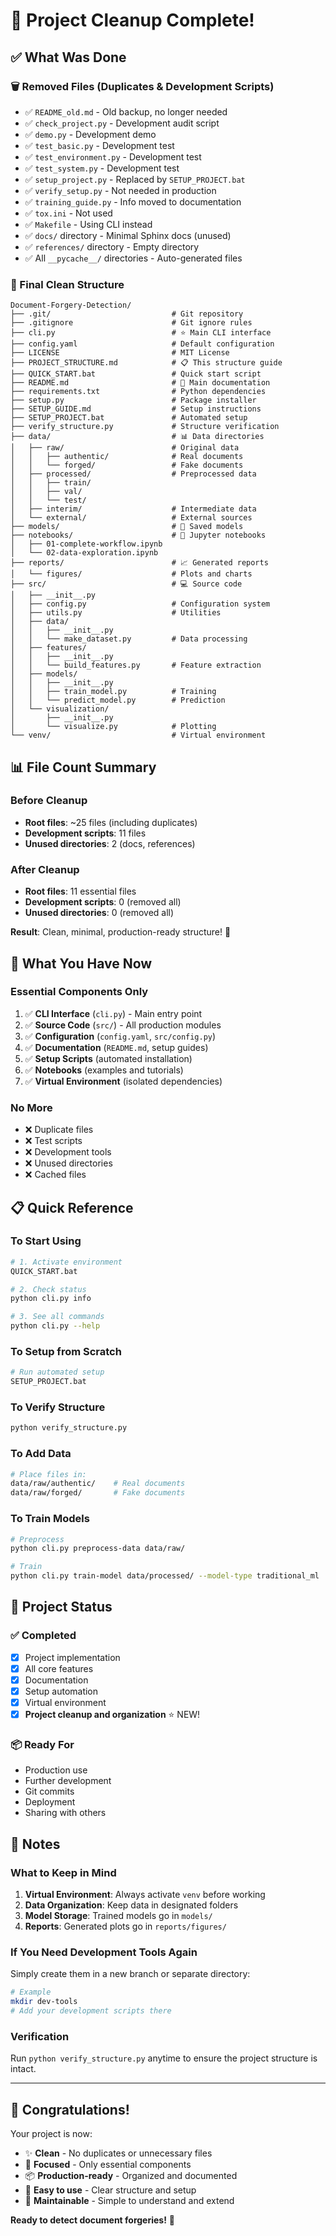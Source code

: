 # 🎉 Project Cleanup Complete!

## ✅ What Was Done

### 🗑️ Removed Files (Duplicates & Development Scripts)
- ✅ `README_old.md` - Old backup, no longer needed
- ✅ `check_project.py` - Development audit script
- ✅ `demo.py` - Development demo
- ✅ `test_basic.py` - Development test
- ✅ `test_environment.py` - Development test
- ✅ `test_system.py` - Development test
- ✅ `setup_project.py` - Replaced by `SETUP_PROJECT.bat`
- ✅ `verify_setup.py` - Not needed in production
- ✅ `training_guide.py` - Info moved to documentation
- ✅ `tox.ini` - Not used
- ✅ `Makefile` - Using CLI instead
- ✅ `docs/` directory - Minimal Sphinx docs (unused)
- ✅ `references/` directory - Empty directory
- ✅ All `__pycache__/` directories - Auto-generated files

### 📁 Final Clean Structure

```
Document-Forgery-Detection/
├── .git/                           # Git repository
├── .gitignore                      # Git ignore rules
├── cli.py                          # ⭐ Main CLI interface
├── config.yaml                     # Default configuration
├── LICENSE                         # MIT License
├── PROJECT_STRUCTURE.md            # 📋 This structure guide
├── QUICK_START.bat                 # Quick start script
├── README.md                       # 📖 Main documentation
├── requirements.txt                # Python dependencies
├── setup.py                        # Package installer
├── SETUP_GUIDE.md                  # Setup instructions
├── SETUP_PROJECT.bat               # Automated setup
├── verify_structure.py             # Structure verification
├── data/                           # 📊 Data directories
│   ├── raw/                        # Original data
│   │   ├── authentic/              # Real documents
│   │   └── forged/                 # Fake documents
│   ├── processed/                  # Preprocessed data
│   │   ├── train/
│   │   ├── val/
│   │   └── test/
│   ├── interim/                    # Intermediate data
│   └── external/                   # External sources
├── models/                         # 🤖 Saved models
├── notebooks/                      # 📓 Jupyter notebooks
│   ├── 01-complete-workflow.ipynb
│   └── 02-data-exploration.ipynb
├── reports/                        # 📈 Generated reports
│   └── figures/                    # Plots and charts
├── src/                            # 💻 Source code
│   ├── __init__.py
│   ├── config.py                   # Configuration system
│   ├── utils.py                    # Utilities
│   ├── data/
│   │   ├── __init__.py
│   │   └── make_dataset.py         # Data processing
│   ├── features/
│   │   ├── __init__.py
│   │   └── build_features.py       # Feature extraction
│   ├── models/
│   │   ├── __init__.py
│   │   ├── train_model.py          # Training
│   │   └── predict_model.py        # Prediction
│   └── visualization/
│       ├── __init__.py
│       └── visualize.py            # Plotting
└── venv/                           # Virtual environment
```

## 📊 File Count Summary

### Before Cleanup
- **Root files**: ~25 files (including duplicates)
- **Development scripts**: 11 files
- **Unused directories**: 2 (docs, references)

### After Cleanup
- **Root files**: 11 essential files
- **Development scripts**: 0 (removed all)
- **Unused directories**: 0 (removed all)

**Result**: Clean, minimal, production-ready structure! 🎯

## 🚀 What You Have Now

### Essential Components Only
1. ✅ **CLI Interface** (`cli.py`) - Main entry point
2. ✅ **Source Code** (`src/`) - All production modules
3. ✅ **Configuration** (`config.yaml`, `src/config.py`)
4. ✅ **Documentation** (`README.md`, setup guides)
5. ✅ **Setup Scripts** (automated installation)
6. ✅ **Notebooks** (examples and tutorials)
7. ✅ **Virtual Environment** (isolated dependencies)

### No More
- ❌ Duplicate files
- ❌ Test scripts
- ❌ Development tools
- ❌ Unused directories
- ❌ Cached files

## 📋 Quick Reference

### To Start Using
```bash
# 1. Activate environment
QUICK_START.bat

# 2. Check status
python cli.py info

# 3. See all commands
python cli.py --help
```

### To Setup from Scratch
```bash
# Run automated setup
SETUP_PROJECT.bat
```

### To Verify Structure
```bash
python verify_structure.py
```

### To Add Data
```bash
# Place files in:
data/raw/authentic/    # Real documents
data/raw/forged/       # Fake documents
```

### To Train Models
```bash
# Preprocess
python cli.py preprocess-data data/raw/

# Train
python cli.py train-model data/processed/ --model-type traditional_ml
```

## 🎯 Project Status

### ✅ Completed
- [x] Project implementation
- [x] All core features
- [x] Documentation
- [x] Setup automation
- [x] Virtual environment
- [x] **Project cleanup and organization** ⭐ NEW!

### 📦 Ready For
- Production use
- Further development
- Git commits
- Deployment
- Sharing with others

## 📝 Notes

### What to Keep in Mind
1. **Virtual Environment**: Always activate `venv` before working
2. **Data Organization**: Keep data in designated folders
3. **Model Storage**: Trained models go in `models/`
4. **Reports**: Generated plots go in `reports/figures/`

### If You Need Development Tools Again
Simply create them in a new branch or separate directory:
```bash
# Example
mkdir dev-tools
# Add your development scripts there
```

### Verification
Run `python verify_structure.py` anytime to ensure the project structure is intact.

---

## 🎊 Congratulations!

Your project is now:
- ✨ **Clean** - No duplicates or unnecessary files
- 🎯 **Focused** - Only essential components
- 📦 **Production-ready** - Organized and documented
- 🚀 **Easy to use** - Clear structure and setup
- 🔧 **Maintainable** - Simple to understand and extend

**Ready to detect document forgeries!** 🎉
